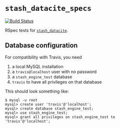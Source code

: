 # `stash_datacite_specs`

[![Build Status](https://travis-ci.org/CDLUC3/stash_datacite_specs.png?branch=master)](https://travis-ci.org/CDLUC3/stash_datacite_specs) 

RSpec tests for [`stash_datacite`](https://github.com/CDLUC3/stash_datacite).

## Database configuration

For compatibility with Travis, you need

1. a local MySQL installation
2. a `travis@localhost` user with no password
3. a `stash_engine_test` database
4. `travis` to have all privileges on that database

This should look something like:

```
$ mysql -u root
mysql> create user 'travis'@'localhost';
mysql> create database stash_engine_test;
mysql> use stash_engine_test;
mysql> grant all privileges on stash_engine_test to 'travis'@'localhost';
```
